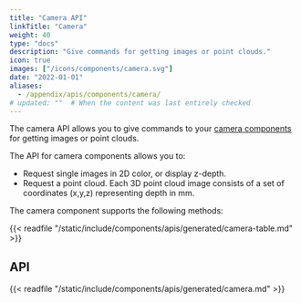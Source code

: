 ```yaml
---
title: "Camera API"
linkTitle: "Camera"
weight: 40
type: "docs"
description: "Give commands for getting images or point clouds."
icon: true
images: ["/icons/components/camera.svg"]
date: "2022-01-01"
aliases:
  - /appendix/apis/components/camera/
# updated: ""  # When the content was last entirely checked
---
```


The camera API allows you to give commands to your [camera components](/operate/reference/components/camera/) for getting images or point clouds.

The API for camera components allows you to:

- Request single images in 2D color, or display z-depth.
- Request a point cloud.
  Each 3D point cloud image consists of a set of coordinates (x,y,z) representing depth in mm.

The camera component supports the following methods:

{{< readfile "/static/include/components/apis/generated/camera-table.md" >}}

## API

{{< readfile "/static/include/components/apis/generated/camera.md" >}}
